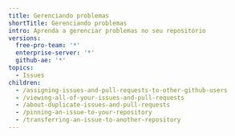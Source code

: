 ```yaml
---
title: Gerenciando problemas
shortTitle: Gerenciando problemas
intro: Aprenda a gerenciar problemas no seu repositório
versions:
  free-pro-team: '*'
  enterprise-server: '*'
  github-ae: '*'
topics:
  - Issues
children:
  - /assigning-issues-and-pull-requests-to-other-github-users
  - /viewing-all-of-your-issues-and-pull-requests
  - /about-duplicate-issues-and-pull-requests
  - /pinning-an-issue-to-your-repository
  - /transferring-an-issue-to-another-repository
---
```


